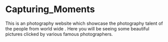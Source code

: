 # Capturing_Moments
This is an photography website which showcase the photography talent of the people from world wide . Here you will be seeing some beautiful pictures clicked by various famous photographers.  
